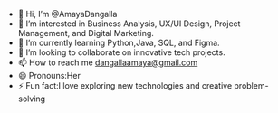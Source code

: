 - 👋 Hi, I’m @AmayaDangalla
- 👀 I’m interested in Business Analysis, UX/UI Design, Project Management, and Digital Marketing.
- 🌱 I’m currently learning Python,Java, SQL, and Figma.
- 💞️ I’m looking to collaborate on innovative tech projects.
- 📫 How to reach me dangallaamaya@gmail.com
- 😄 Pronouns:Her
- ⚡ Fun fact:I love exploring new technologies and creative problem-solving

<!---
Amayadat/Amayadat is a ✨ special ✨ repository because its `README.md` (this file) appears on your GitHub profile.
You can click the Preview link to take a look at your changes.
--->

